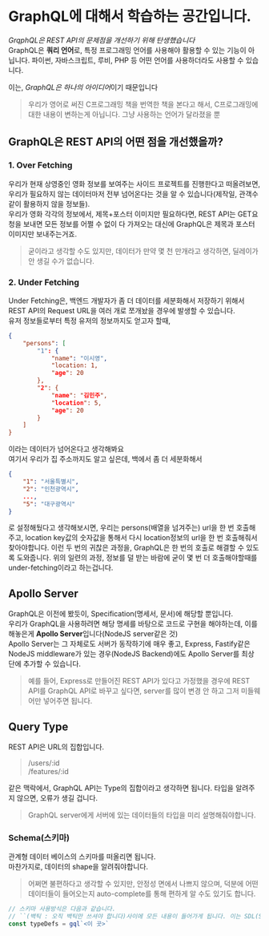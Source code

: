 # GraphQL에 대해서 학습하는 공간입니다.
*GrqphQL은 REST API의 문제점을 개선하기 위해 탄생했습니다*<br/>
GraphQL은 **쿼리 언어**로, 특정 프로그래밍 언어를 사용해야 활용할 수 있는 기능이 아닙니다. 파이썬, 자바스크립트, 루비, PHP 등 어떤 언어를 사용하더라도 사용할 수 있습니다.<br/>

이는, *GraphQL은 하나의 아이디어*이기 때문입니다<br/>
> 우리가 영어로 써진 C프로그래밍 책을 번역한 책을 본다고 해서, C프로그래밍에 대한 내용이 변하는게 아닙니다. 그냥 사용하는 언어가 달라졌을 뿐

## GraphQL은 REST API의 어떤 점을 개선했을까?
### 1. Over Fetching
우리가 현재 상영중인 영화 정보를 보여주는 사이드 프로젝트를 진행한다고 떠올려보면,
우리가 필요하지 않는 데이터마저 전부 넘어온다는 것을 알 수 있습니다(제작일, 관객수 같이 활용하지 않을 정보들).<br/>
우리가 영화 각각의 정보에서, 제목+포스터 이미지만 필요하다면, REST API는 GET요청을 보내면 모든 정보를 어쩔 수 없이 다 가져오는 대신에 GraphQL은 제목과 포스터 이미지만 보내주는거죠.
> 굳이라고 생각할 수도 있지만, 데이터가 만약 몇 천 만개라고 생각하면, 딜레이가 안 생길 수가 없습니다.

### 2. Under Fetching
Under Fetching은,
백엔드 개발자가 좀 더 데이터를 세분화해서 저장하기 위해서 REST API의 Request URL을 여러 개로 쪼개놨을 경우에 발생할 수 있습니다.<br/>
유저 정보들로부터 특정 유저의 정보까지도 얻고자 할때,
```json
{
    "persons": [
        "1": {
            "name": "이시영",
            "location: 1,
            "age": 20
        },
        "2": {
            "name": "김민주",
            "location": 5,
            "age": 20
        }
    ]
}
```
이라는 데이터가 넘어온다고 생각해봐요<br/>
여기서 우리가 집 주소까지도 알고 싶은데, 백에서 좀 더 세분화해서
```json
{
    "1": "서울특별시",
    "2": "인천광역시",
    ...,
    "5": "대구광역시"
}
```
로 설정해뒀다고 생각해보시면, 우리는 persons(배열을 넘겨주는) url을 한 번 호출해주고, location key값의 숫자값을 통해서 다시 location정보의 url을 한 번 호출해줘서 찾아야합니다.
이런 두 번의 귀찮은 과정을, GraphQL은 한 번의 호출로 해결할 수 있도록 도와줍니다.
위의 일련의 과정, 정보를 덜 받는 바람에 굳이 몇 번 더 호출해야할때를 under-fetching이라고 하는겁니다.

## Apollo Server
GraphQL은 이전에 봤듯이, Specification(명세서, 문서)에 해당할 뿐입니다.<br/>
우리가 GraphQL을 사용하려면 해당 명세를 바탕으로 코드로 구현을 해야하는데, 이를 해놓은게 **Apollo Server**입니다(NodeJS server같은 것)<br/>
Apollo Server는 그 자체로도 서버가 동작하기에 매우 좋고, Express, Fastify같은 NodeJS middleware가 있는 경우(NodeJS Backend)에도 Apollo Server를 최상단에 추가할 수 있습니다.

> 예를 들어, Express로 만들어진 REST API가 있다고 가정했을 경우에 REST API를 GraphQL API로 바꾸고 싶다면, server를 많이 변경 안 하고 그저 미들웨어만 넣어주면 됩니다.

## Query Type
REST API은 URL의 집합입니다.
> /users/:id<br/>
> /features/:id

같은 맥락에서, GraphQL API는 Type의 집합이라고 생각하면 됩니다. 타입을 알려주지 않으면, 오류가 생길 겁니다.
> GraphQL server에게 서버에 있는 데이터들의 타입을 미리 설명해줘야합니다.
### Schema(스키마)
관계형 데이터 베이스의 스키마를 떠올리면 됩니다.<br/>
마찬가지로, 데이터의 shape을 알려줘야합니다.<br/>
> 어쩌면 불편하다고 생각할 수 있지만, 안정성 면에서 나쁘지 않으며, 덕분에 어떤 데이터들이 들어오는지 auto-complete를 통해 편하게 알 수도 있기도 합니다.
```javascript
// 스키마 사용방식은 다음과 같습니다.
// ``(백틱 : 오직 백틱만 쓰셔야 합니다)사이에 모든 내용이 들어가게 됩니다. 이는 SDL(Schema Definition Language)라고 부릅니다.
const typeDefs = gql`<이 곳>`
```